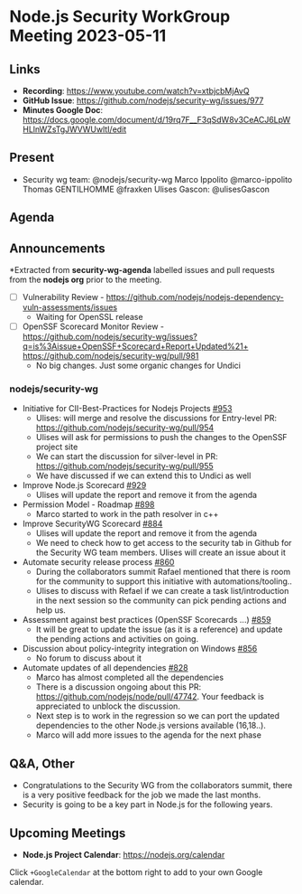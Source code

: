 # Node.js  Security WorkGroup Meeting 2023-05-11

## Links

* **Recording**:  https://www.youtube.com/watch?v=xtbjcbMjAvQ
* **GitHub Issue**: https://github.com/nodejs/security-wg/issues/977
* **Minutes Google Doc**: https://docs.google.com/document/d/19rq7F__F3qSdW8v3CeACJ6LpWHLlnWZsTgJWVWUwltI/edit

## Present

* Security wg team: @nodejs/security-wg
Marco Ippolito @marco-ippolito
Thomas GENTILHOMME @fraxken
Ulises Gascon: @ulisesGascon


## Agenda

## Announcements

*Extracted from **security-wg-agenda** labelled issues and pull requests from the **nodejs org** prior to the meeting.

- [ ] Vulnerability Review - https://github.com/nodejs/nodejs-dependency-vuln-assessments/issues
  - Waiting for OpenSSL release
- [ ] OpenSSF Scorecard Monitor Review - https://github.com/nodejs/security-wg/issues?q=is%3Aissue+OpenSSF+Scorecard+Report+Updated%21+
https://github.com/nodejs/security-wg/pull/981
  - No big changes. Just some organic changes for Undici 

### nodejs/security-wg

* Initiative for CII-Best-Practices for Nodejs Projects [#953](https://github.com/nodejs/security-wg/issues/953)
  * Ulises: will merge and resolve the discussions for Entry-level PR: https://github.com/nodejs/security-wg/pull/954
  * Ulises will ask for permissions to push the changes to the OpenSSF project site
  * We can start the discussion for silver-level in PR: https://github.com/nodejs/security-wg/pull/955
  * We have discussed if we can extend this to Undici as well
* Improve Node.js Scorecard [#929](https://github.com/nodejs/security-wg/issues/929)
  * Ulises will update the report and remove it from the agenda
* Permission Model - Roadmap [#898](https://github.com/nodejs/security-wg/issues/898)
  * Marco started to work in the path resolver in c++
* Improve SecurityWG Scorecard [#884](https://github.com/nodejs/security-wg/issues/884)
  * Ulises will update the report and remove it from the agenda
  * We need to check how to get access to the security tab in Github for the Security WG team members. Ulises will create an issue about it
* Automate security release process [#860](https://github.com/nodejs/security-wg/issues/860)
  * During the collaborators summit Rafael mentioned that there is room for the community to support this initiative with automations/tooling..
  * Ulises to discuss with Refael if we can create a task list/introduction in the next session so the community can pick pending actions and help us.
* Assessment against best practices (OpenSSF Scorecards ...) [#859](https://github.com/nodejs/security-wg/issues/859)
  * It will be great to update the issue (as it is a reference) and update the pending actions and activities on going.
* Discussion about policy-integrity integration on Windows [#856](https://github.com/nodejs/security-wg/issues/856)
  * No forum to discuss about it
* Automate updates of all dependencies [#828](https://github.com/nodejs/security-wg/issues/828)
  * Marco has almost completed all the dependencies
  * There is a discussion ongoing about this PR: https://github.com/nodejs/node/pull/47742. Your feedback is appreciated to unblock the discussion.
  * Next step is to work in the regression so we can port the updated dependencies to the other Node.js versions available (16,18..).
  * Marco will add more issues to the agenda for the next phase

## Q&A, Other

  * Congratulations to the Security WG from the collaborators summit, there is a very positive feedback for the job we made the last months. 
  * Security is going to be a key part in Node.js for the following years.

## Upcoming Meetings

* **Node.js Project Calendar**: <https://nodejs.org/calendar>

Click `+GoogleCalendar` at the bottom right to add to your own Google calendar.

